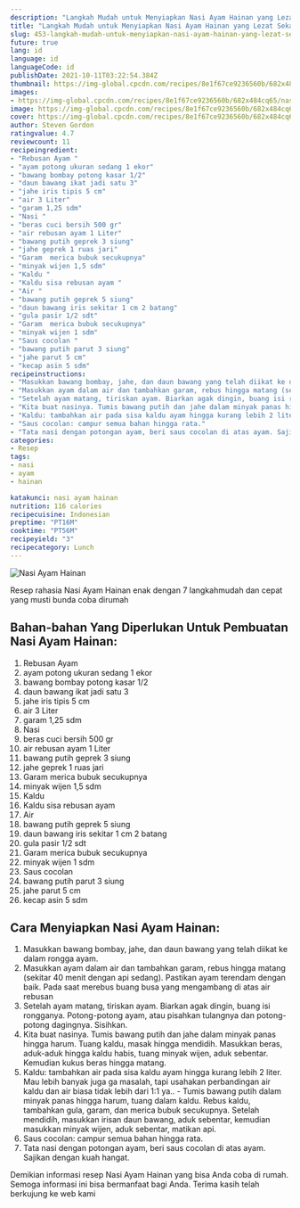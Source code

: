 ```yaml
---
description: "Langkah Mudah untuk Menyiapkan Nasi Ayam Hainan yang Lezat Sekali"
title: "Langkah Mudah untuk Menyiapkan Nasi Ayam Hainan yang Lezat Sekali"
slug: 453-langkah-mudah-untuk-menyiapkan-nasi-ayam-hainan-yang-lezat-sekali
future: true
lang: id
language: id
languageCode: id
publishDate: 2021-10-11T03:22:54.384Z 
thumbnail: https://img-global.cpcdn.com/recipes/8e1f67ce9236560b/682x484cq65/nasi-ayam-hainan-foto-resep-utama.png
images:
- https://img-global.cpcdn.com/recipes/8e1f67ce9236560b/682x484cq65/nasi-ayam-hainan-foto-resep-utama.png
image: https://img-global.cpcdn.com/recipes/8e1f67ce9236560b/682x484cq65/nasi-ayam-hainan-foto-resep-utama.png
cover: https://img-global.cpcdn.com/recipes/8e1f67ce9236560b/682x484cq65/nasi-ayam-hainan-foto-resep-utama.png
author: Steven Gordon
ratingvalue: 4.7
reviewcount: 11
recipeingredient:
- "Rebusan Ayam "
- "ayam potong ukuran sedang 1 ekor"
- "bawang bombay potong kasar 1/2"
- "daun bawang ikat jadi satu 3"
- "jahe iris tipis 5 cm"
- "air 3 Liter"
- "garam 1,25 sdm"
- "Nasi "
- "beras cuci bersih 500 gr"
- "air rebusan ayam 1 Liter"
- "bawang putih geprek 3 siung"
- "jahe geprek 1 ruas jari"
- "Garam  merica bubuk secukupnya"
- "minyak wijen 1,5 sdm"
- "Kaldu "
- "Kaldu sisa rebusan ayam "
- "Air "
- "bawang putih geprek 5 siung"
- "daun bawang iris sekitar 1 cm 2 batang"
- "gula pasir 1/2 sdt"
- "Garam  merica bubuk secukupnya"
- "minyak wijen 1 sdm"
- "Saus cocolan "
- "bawang putih parut 3 siung"
- "jahe parut 5 cm"
- "kecap asin 5 sdm"
recipeinstructions:
- "Masukkan bawang bombay, jahe, dan daun bawang yang telah diikat ke dalam rongga ayam."
- "Masukkan ayam dalam air dan tambahkan garam, rebus hingga matang (sekitar 40 menit dengan api sedang). Pastikan ayam terendam dengan baik. Pada saat merebus buang busa yang mengambang di atas air rebusan"
- "Setelah ayam matang, tiriskan ayam. Biarkan agak dingin, buang isi rongganya. Potong-potong ayam, atau pisahkan tulangnya dan potong-potong dagingnya. Sisihkan."
- "Kita buat nasinya. Tumis bawang putih dan jahe dalam minyak panas hingga harum. Tuang kaldu, masak hingga mendidih. Masukkan beras, aduk-aduk hingga kaldu habis, tuang minyak wijen, aduk sebentar. Kemudian kukus beras hingga matang."
- "Kaldu: tambahkan air pada sisa kaldu ayam hingga kurang lebih 2 liter. Mau lebih banyak juga ga masalah, tapi usahakan perbandingan air kaldu dan air biasa tidak lebih dari 1:1 ya.. Tumis bawang putih dalam minyak panas hingga harum, tuang dalam kaldu. Rebus kaldu, tambahkan gula, garam, dan merica bubuk secukupnya. Setelah mendidih, masukkan irisan daun bawang, aduk sebentar, kemudian masukkan minyak wijen, aduk sebentar, matikan api."
- "Saus cocolan: campur semua bahan hingga rata."
- "Tata nasi dengan potongan ayam, beri saus cocolan di atas ayam. Sajikan dengan kuah hangat."
categories:
- Resep
tags:
- nasi
- ayam
- hainan

katakunci: nasi ayam hainan 
nutrition: 116 calories
recipecuisine: Indonesian
preptime: "PT16M"
cooktime: "PT56M"
recipeyield: "3"
recipecategory: Lunch
---
```



![Nasi Ayam Hainan](https://img-global.cpcdn.com/recipes/8e1f67ce9236560b/682x484cq65/nasi-ayam-hainan-foto-resep-utama.png)

Resep rahasia Nasi Ayam Hainan  enak dengan 7 langkahmudah dan cepat yang musti bunda coba dirumah

<!--inarticleads1-->

## Bahan-bahan Yang Diperlukan Untuk Pembuatan Nasi Ayam Hainan:

1. Rebusan Ayam 
1. ayam potong ukuran sedang 1 ekor
1. bawang bombay potong kasar 1/2
1. daun bawang ikat jadi satu 3
1. jahe iris tipis 5 cm
1. air 3 Liter
1. garam 1,25 sdm
1. Nasi 
1. beras cuci bersih 500 gr
1. air rebusan ayam 1 Liter
1. bawang putih geprek 3 siung
1. jahe geprek 1 ruas jari
1. Garam  merica bubuk secukupnya
1. minyak wijen 1,5 sdm
1. Kaldu 
1. Kaldu sisa rebusan ayam 
1. Air 
1. bawang putih geprek 5 siung
1. daun bawang iris sekitar 1 cm 2 batang
1. gula pasir 1/2 sdt
1. Garam  merica bubuk secukupnya
1. minyak wijen 1 sdm
1. Saus cocolan 
1. bawang putih parut 3 siung
1. jahe parut 5 cm
1. kecap asin 5 sdm



<!--inarticleads2-->

## Cara Menyiapkan Nasi Ayam Hainan:

1. Masukkan bawang bombay, jahe, dan daun bawang yang telah diikat ke dalam rongga ayam.
1. Masukkan ayam dalam air dan tambahkan garam, rebus hingga matang (sekitar 40 menit dengan api sedang). Pastikan ayam terendam dengan baik. Pada saat merebus buang busa yang mengambang di atas air rebusan
1. Setelah ayam matang, tiriskan ayam. Biarkan agak dingin, buang isi rongganya. Potong-potong ayam, atau pisahkan tulangnya dan potong-potong dagingnya. Sisihkan.
1. Kita buat nasinya. Tumis bawang putih dan jahe dalam minyak panas hingga harum. Tuang kaldu, masak hingga mendidih. Masukkan beras, aduk-aduk hingga kaldu habis, tuang minyak wijen, aduk sebentar. Kemudian kukus beras hingga matang.
1. Kaldu: tambahkan air pada sisa kaldu ayam hingga kurang lebih 2 liter. Mau lebih banyak juga ga masalah, tapi usahakan perbandingan air kaldu dan air biasa tidak lebih dari 1:1 ya.. - Tumis bawang putih dalam minyak panas hingga harum, tuang dalam kaldu. Rebus kaldu, tambahkan gula, garam, dan merica bubuk secukupnya. Setelah mendidih, masukkan irisan daun bawang, aduk sebentar, kemudian masukkan minyak wijen, aduk sebentar, matikan api.
1. Saus cocolan: campur semua bahan hingga rata.
1. Tata nasi dengan potongan ayam, beri saus cocolan di atas ayam. Sajikan dengan kuah hangat.




Demikian informasi  resep Nasi Ayam Hainan   yang bisa Anda coba di rumah. Semoga informasi ini bisa bermanfaat bagi Anda. Terima kasih telah berkujung ke web kami
